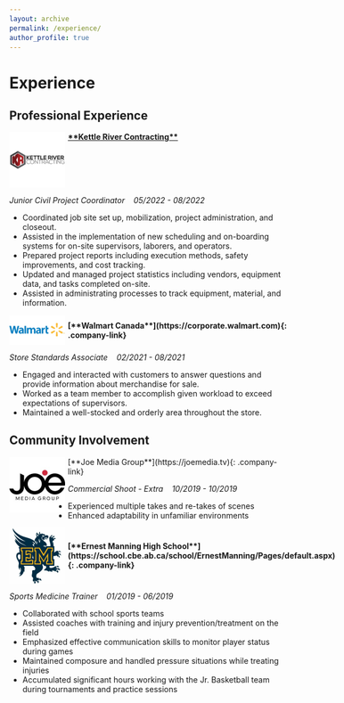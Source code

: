 ```yaml
---
layout: archive
permalink: /experience/
author_profile: true
---
```


<style>
.company-link {
  text-decoration: none;
  font-weight: bold;
  display: flex;
  align-items: center;
}

.company-logo {
  max-width: 100px; /* Adjust the size as needed */
  margin-right: 5px; /* Add spacing between the image and the text */
  float: left; /* Float the image to the left */
}
</style>

# Experience
## Professional Experience

<div class="company-link">
  <a href="https://kettlerivercontracting.com">
    <img src="/images/KRC.jpg" alt="KRC Logo" class="company-logo">
    **Kettle River Contracting**
  </a>
</div>

*Junior Civil Project Coordinator*&nbsp;&nbsp;&nbsp;
*05/2022 - 08/2022*

- Coordinated job site set up, mobilization, project administration, and closeout.
- Assisted in the implementation of new scheduling and on-boarding systems for on-site supervisors, laborers,
  and operators.
- Prepared project reports including execution methods, safety improvements, and cost tracking.
- Updated and managed project statistics including vendors, equipment data, and tasks completed on-site.
- Assisted in administrating processes to track equipment, material, and information.

<div class="company-link">
  <img src="/images/Walmart.jpg" alt="Walmart Logo" class="company-logo">
  [**Walmart Canada**](https://corporate.walmart.com){: .company-link}
</div>

*Store Standards Associate*&nbsp;&nbsp;&nbsp;
*02/2021 - 08/2021*

- Engaged and interacted with customers to answer questions and provide information about merchandise for sale.
- Worked as a team member to accomplish given workload to exceed expectations of supervisors.
- Maintained a well-stocked and orderly area throughout the store.

## Community Involvement

<div class "company-link">
  <img src="/images/joe.jpeg" alt="Joe Media Group Logo" class="company-logo">
  [**Joe Media Group**](https://joemedia.tv){: .company-link}
</div>

*Commercial Shoot - Extra*&nbsp;&nbsp;&nbsp;
*10/2019 - 10/2019*

- Experienced multiple takes and re-takes of scenes
- Enhanced adaptability in unfamiliar environments

<div class="company-link">
  <img src="/images/emhs.jpg" alt="EMHS Logo" class="company-logo">
  [**Ernest Manning High School**](https://school.cbe.ab.ca/school/ErnestManning/Pages/default.aspx){: .company-link}
</div>

*Sports Medicine Trainer*&nbsp;&nbsp;&nbsp;
*01/2019 - 06/2019*

- Collaborated with school sports teams
- Assisted coaches with training and injury prevention/treatment on the field
- Emphasized effective communication skills to monitor player status during games
- Maintained composure and handled pressure situations while treating injuries
- Accumulated significant hours working with the Jr. Basketball team during tournaments and practice sessions
